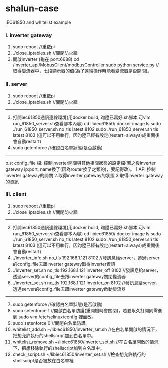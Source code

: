 # shalun-case #
IEC61850 and whitelist example
### I. inverter gateway ###
1. sudo reboot         //重啟pi
2. ./close_iptables.sh //關閉防火牆
3. 開啟inverter (跑在 port:6688)
    cd /inverter_api/MobusClient/modbusController 
    sudo python service.py //取得變流器中，七段顯示器的值(為了遠端操作時能看變流器是否開關)。
### II. server ###
1. sudo reboot         //重啟pi
2. ./close_iptables.sh //關閉防火牆 
---------------------------------------
3. 打開iec61850通訊連線環境(用docker build, 昀陞已寫好.sh腳本,可vim run_61850_server.sh查看腳本內容)
    cd libiec61850/
    docker image ls
    sudo ./run_61850_server.sh no_tls latest 8102
    sudo ./run_61850_server.sh tls latest 8103 (這可以不用執行，因昀陞已經有設定(restart=always)成重開後會自動restart)
4. sudo getenforce //確認白名單狀態(是否啟動)
----------------------------------------
p.s: config_file 檔: 控制inverter開關與其他相關狀態的設定檔(若之後inverter gateway ip:port, name換了(因為router換了之類的)，要記得改)。
1.API 控制 inverter gateway的開關
2.取得inverter gateway的狀態
3.取得inverter gateway的資訊

### III. client ###
1. sudo reboot         //重啟pi
2. ./close_iptables.sh //關閉防火牆
---------------------------------------
3. 打開iec61850通訊連線環境(用docker build, 昀陞已寫好.sh腳本,可vim run_61850_server.sh查看腳本內容)
    cd libiec61850/
    docker image ls
    sudo ./run_61850_server.sh no_tls latest 8102
    sudo ./run_61850_server.sh tls latest 8103 (這可以不用執行，因昀陞已經有設定(restart=always)成重開後會自動restart)
4. ./inverter_info.sh no_tls 192.168.1.121 8102 //發訊息給server，透過server的config_file去跟inverter gateway取得inverter資訊
5. ./inverter_set.sh no_tls 192.168.1.121 inverter_off 8102 //發訊息給server，透過server的config_file去跟inverter gateway關閉變流器
6. ./inverter_set.sh no_tls 192.168.1.121 inverter_on 8102 //發訊息給server，透過server的config_file去跟inverter gateway啟動變流器
---------------------------------------
7. sudo getenforce //確認白名單狀態(是否啟動)
8. sudo setenforce 1 //開啟白名單防護(重開機時會關閉)，若要永久打開則需進到 sudo vim /etc/selinux/config 裡面改。
9. sudo setenforce 0 //關閉白名單防護。
9. whitelist_add.sh ~/libiec61850/inverter_set.sh //在白名單開啟的情況下，把想允許執行的shellscript加到白名單中。
10. whitelist_remove.sh ~/libiec61850/inverter_set.sh //在白名單開啟的情況下，把想移除執行的shellscript加到白名單中。
11. check_script.sh ~/libiec61850/inverter_set.sh //檢查想允許執行的shellscript是否被放在白名單裡
